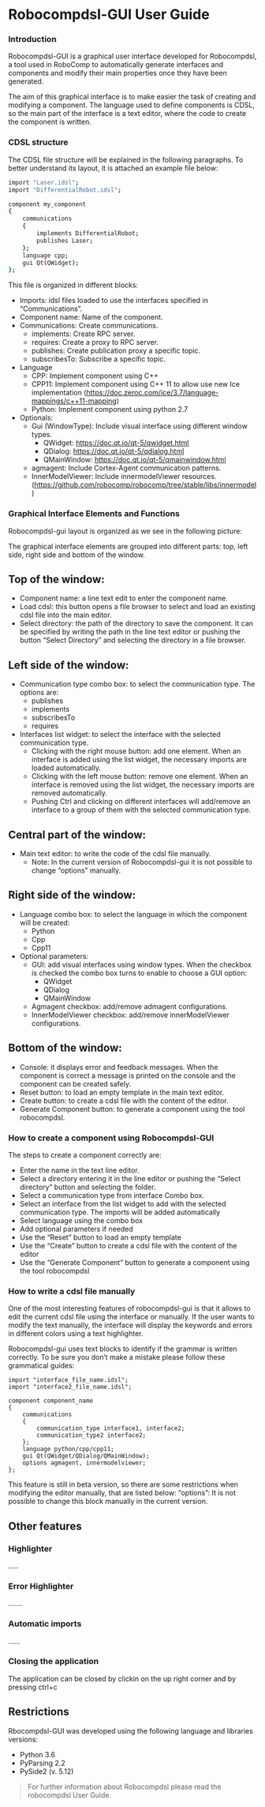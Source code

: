 # Robocompdsl-GUI User Guide

### Introduction
Robocompdsl-GUI is a graphical user interface developed for Robocompdsl, a tool used in RoboComp to automatically generate interfaces and components and modify their main properties once they have been generated. 

The aim of this graphical interface is to make easier the task of creating and modifying a component. The language used to define components is CDSL, so the main part of the interface is a text editor, where the code to create the component is written.

### CDSL structure
The CDSL file structure will be explained in the following paragraphs. To better understand its layout, it is attached an example file below:

```sh
import "Laser.idsl";
import "DifferentialRobot.idsl";

component my_component
{
	communications
	{
		implements DifferentialRobot;
		publishes Laser;
	};
	language cpp;
	gui Qt(QWidget);
};
```

This file is organized in different blocks:
- Imports: idsl files loaded to use the interfaces specified in “Communications”.
- Component name: Name of the component.
- Communications: Create communications.
    - implements: Create RPC server.
    - requires: Create a proxy to RPC server.
    - publishes: Create publication proxy a specific topic.
    - subscribesTo: Subscribe a specific topic.
- Language
    - CPP: Implement component using C++
    - CPP11: Implement component using C++ 11 to allow use new Ice implementation (https://doc.zeroc.com/ice/3.7/language-mappings/c++11-mapping)
    - Python: Implement component using python 2.7
- Optionals:
    - Gui (WindowType): Include visual interface using different window types.
       - QWidget: https://doc.qt.io/qt-5/qwidget.html
       - QDialog: https://doc.qt.io/qt-5/qdialog.html
       - QMainWindow: https://doc.qt.io/qt-5/qmainwindow.html
    - agmagent: Include Cortex-Agent communication patterns.
    - InnerModelViewer: Include innermodelViewer resources. (https://github.com/robocomp/robocomp/tree/stable/libs/innermodel)

### Graphical Interface Elements and Functions

Robocompdsl-gui layout is organized as we see in the following picture:


The graphical interface elements are grouped into different parts: top, left side, right side and bottom of the window.

Top of the window:
---
- Component name: a line text edit to enter the component name.
- Load cdsl: this button opens a file browser to select and load an existing cdsl file into the main editor.
- Select directory: the path of the directory to save the component. It can be specified by writing the path in the line text editor or pushing the button “Select Directory” and selecting the directory in a file browser.

Left side of the window:
---
- Communication type combo box: to select the communication type. The options are:
    - publishes
    - implements
    - subscribesTo
    - requires
- Interfaces list widget: to select the interface with the selected communication type.
    - Clicking with the right mouse button: add one element. When an interface is added using the list widget, the necessary imports are loaded automatically.
    - Clicking with the left mouse button: remove one element. When an interface is removed using the list widget, the necessary imports are removed automatically.
    - Pushing Ctrl and clicking on different interfaces will add/remove an interface to a group of them with the selected communication type.

Central part of the window:
---
- Main text editor: to write the code of the cdsl file manually.
    - Note: In the current version of Robocompdsl-gui it is not possible to change “options” manually.

Right side of the window:
---
- Language combo box: to select the language in which the component will be created:
    - Python
    - Cpp
    - Cpp11
- Optional parameters:
    - GUI: add visual interfaces using window types. When the checkbox is checked the combo box turns to enable to choose a GUI option:
        - QWidget
        - QDialog
        - QMainWindow
    - Agmagent checkbox: add/remove admagent configurations.
    - InnerModelViewer checkbox: add/remove innerModelViewer configurations.

Bottom of the window:
---
- Console: it displays error and feedback messages. When the component is correct a message is printed on the console and the component can be created safely.
- Reset button: to load an empty template in the main text editor.
- Create button: to create a cdsl file with the content of the editor.
- Generate Component button: to generate a component using the tool robocompdsl.

### How to create a component using Robocompdsl-GUI
The steps to create a component correctly are:
- Enter the name in the text line editor.
- Select a directory entering it in the line editor or pushing the “Select directory” button and selecting the folder.
- Select a communication type from interface Combo box.
- Select an interface from the list widget to add with the selected communication type. The imports will be added automatically
- Select language using the combo box
- Add optional parameters if needed
- Use the “Reset” button to load an empty template
- Use the “Create” button to create a cdsl file with the content of the editor
- Use the “Generate Component” button to generate a component using the tool robocompdsl

### How to write a cdsl file manually

One of the most interesting features of robocompdsl-gui is that it allows to edit the current cdsl file using the interface or manually. If the user wants to modify the text manually, the interface will display the keywords and errors in different colors using a text highlighter.

Robocompdsl-gui uses text blocks to identify if the grammar is written correctly. To be sure you don’t make a mistake please follow these grammatical guides:

```
import "interface_file_name.idsl";
import "interface2_file_name.idsl";

component component_name
{
	communications
	{
		communication_type interface1, interface2;
		communication_type2 interface2;
	};
	language python/cpp/cpp11;
	gui Qt(QWidget/QDialog/QMainWindow);
	options agmagent, innermodelviewer;
};
```

This feature is still in beta version, so there are some restrictions when modifying the editor manually, that are listed below:
“options”: It is not possible to change this block manually in the current version.

Other features
---

### Highlighter
…..

### Error Highlighter
…….

### Automatic imports
…...

### Closing the application
The application can be closed by clickin on the up right corner and by pressing ctrl+c

Restrictions
---
Rbocompdsl-GUI was developed using the following language and libraries versions:
- Python 3.6
- PyParsing 2.2
- PySide2 (v. 5.12)

>For further information about Robocompdsl please read the robocompdsl User Guide.
